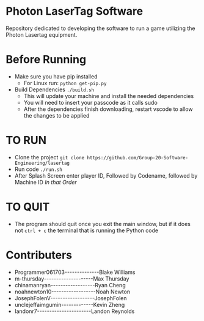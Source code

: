 # Photon LaserTag Software
Repository dedicated to developing the software to run a game utilizing the Photon Lasertag equipment.

# Before Running
- Make sure you have pip installed
  - For Linux run: `python get-pip.py`
- Build Dependencies `./build.sh`
  - This will update your machine and install the needed dependencies
  - You will need to insert your passcode as it calls sudo
  - After the dependencies finish downloading, restart vscode to allow the changes to be applied

# TO RUN
- Clone the project `git clone https://github.com/Group-20-Software-Engineering/lasertag`
- Run code `./run.sh`
- After Splash Screen enter player ID, Followed by Codename, followed by Machine ID *In that Order*


# TO QUIT
- The program should quit once you exit the main window, but if it does not `ctrl + c` the terminal that is running the Python code

# Contributers 
- Programmer061703--------------Blake Williams            
- m-thursday--------------------Max Thursday
- chinamanryan------------------Ryan Cheng
- noahnewton10------------------Noah Newton
- JosephFolenV------------------JosephFolen
- unclejeffaimgumin-------------Kevin Zheng
- landonr7----------------------Landon Reynolds
